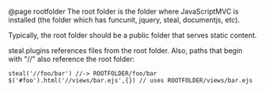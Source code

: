 @page rootfolder
The root folder is the folder where JavaScriptMVC is installed (the folder which has
funcunit, jquery, steal, documentjs, etc).  

Typically, the root folder should be a public folder that serves static content.

steal.plugins references files from the root folder.  Also, paths that begin with "//" also reference the root folder:

    steal('//foo/bar') //-> ROOTFOLDER/foo/bar
    $('#foo').html('//views/bar.ejs',{}) // uses ROOTFOLDER/views/bar.ejs